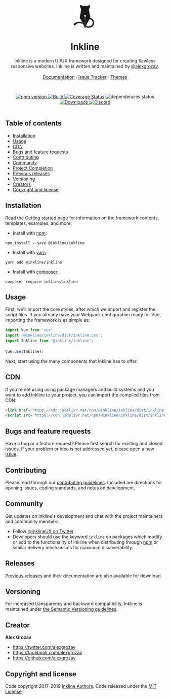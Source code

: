 <p align="center">
    <a href="http://inkline.io/">
        <img src="https://raw.githubusercontent.com/inkline/inkline.io/master/static/images/logo.png" alt="Inkline logo" width=72 height=72>
    </a>
</p>

<h1 align="center">Inkline</h1> 

<p align="center">
    Inkline is a modern UI/UX framework designed for creating flawless responsive websites. Inkline is 
    written and maintained by <a href="https://twitter.com/alexgrozav">@alexgrozav</a>. 
    <br/>
    <br/>
    <a href="http://inkline.io">Documentation</a>
    ·
    <a href="https://github.com/inkline/inkline/issues">Issue Tracker</a>
    ·
    <a href="http://inkline.io/themes">Themes</a>
</p>

<br/>
  
<p align="center">
    <a href="https://www.npmjs.com/package/@inkline/inkline">
        <img src="https://img.shields.io/npm/v/@inkline/inkline.svg" alt="npm version">
    </a>
    <a href="https://travis-ci.org/inkline/inkline">
        <img src="https://travis-ci.org/inkline/inkline.svg?branch=master" alt="Build">
    </a>    
    <a href='https://coveralls.io/github/inkline/inkline?branch=master'><img src='https://coveralls.io/repos/github/inkline/inkline/badge.svg?branch=master' alt='Coverage Status' /></a>
    <img src="https://img.shields.io/david/inkline/inkline.svg?style=popout" alt="dependencies status">
    <a href="https://www.npmjs.com/package/@inkline/inkline">
        <img src="https://img.shields.io/npm/dm/@inkline/inkline.svg" alt="Downloads">
    </a>
    <a href="https://discord.gg/2w5UGnK">
        <img src="https://img.shields.io/discord/550436704482492429.svg" alt="Discord">
    </a>
</a>

<br/>
<br/>

## Table of contents
- [Installation](#installation)
- [Usage](#usage)
- [CDN](#cdn)
- [Bugs and feature requests](#bugs-and-feature-requests)
- [Contributing](#contributing)
- [Community](#community)
- [Project Completion](#project-completion)
- [Previous releases](#previous-releases)
- [Versioning](#versioning)
- [Creators](#creators)
- [Copyright and license](#copyright-and-license)

## Installation
Read the [Getting started page](https://inkline.io/docs/introduction/getting-started/) for information on the framework contents, templates, examples, and more.

- Install with [npm](https://www.npmjs.com/package/@inkline/inkline): 
~~~
npm install --save @inkline/inkline
~~~
- Install with [yarn](https://yarnpkg.com/en/package/@inkline/inkline):
~~~
yarn add @inkline/inkline
~~~
- Install with [composer](https://packagist.org/packages/inkline/inkline):
~~~
composer require inkline/inkline
~~~

## Usage
First, we'll import the core styles, after which we import and register the script files. If you already have your Webpack configuration ready for Vue, importing the framework is as simple as:

~~~js
import Vue from 'vue';
import '@inkline/inkline/dist/inkline.css';
import Inkline from '@inkline/inkline';

Vue.use(Inkline);
~~~

Next, start using the many components that Inkline has to offer.

## CDN

If you're not using using package managers and build systems and you want to add Inkline to your project, you can import the compiled files from CDN:

~~~html
<link href="https://cdn.jsdelivr.net/npm/@inkline/inkline/dist/inkline.css" rel="stylesheet">
<script src="https://cdn.jsdelivr.net/npm/@inkline/inkline/dist/inkline.js"></script>
~~~

## Bugs and feature requests
Have a bug or a feature request? Please first search for existing and closed issues. 
If your problem or idea is not addressed yet, [please open a new issue](https://github.com/inkline/inkline/issues/new).

## Contributing
Please read through our [contributing guidelines](https://github.com/inkline/inkline/blob/master/.github/contributing.md). 
Included are directions for opening issues, coding standards, and notes on development.

## Community
Get updates on Inkline's development and chat with the project maintainers and community members.
- Follow [@inklineUX on Twitter](https://twitter.com/inklineUX).
- Developers should use the keyword `inkline` on packages which modify or add to the functionality of Inkline when distributing through [npm](https://www.npmjs.com/browse/keyword/inkline) or similar delivery mechanisms for maximum discoverability.

## Releases
[Previous releases](https://github.com/inkline/inkline/releases) and their documentation are also available for download.

## Versioning
For increased transparency and backward compatibility, 
Inkline is maintained under [the Semantic Versioning guidelines](https://semver.org/). 

## Creator
**Alex Grozav**

- <https://twitter.com/alexgrozav>
- <https://facebook.com/alexgrozav>
- <https://github.com/alexgrozav>

## Copyright and license
Code copyright 2017-2019 [Inkline Authors](https://github.com/inkline/inkline/graphs/contributors).
Code released under the [MIT License](https://github.com/inkline/inkline/blob/master/LICENSE). 
